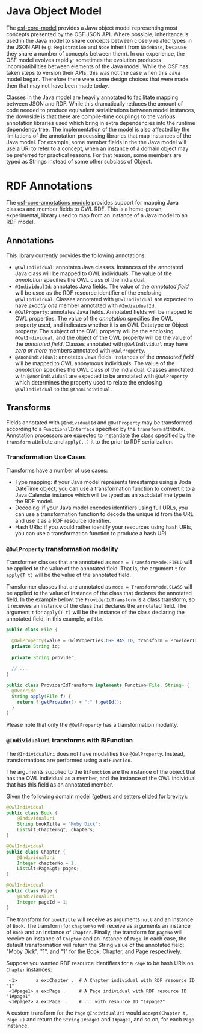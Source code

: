 # Java Object Model

The [osf-core-model](osf-core-model/) provides a Java object model representing most concepts presented by the OSF JSON API.  Where possible, inheritance is used in the Java model to share concepts between closely related types in the JSON API (e.g. `Registration` and `Node` inherit from `NodeBase`, because they share a number of concepts between them).  In our experience, the OSF model evolves rapidly; sometimes the evolution produces incompatibilities between elements of the Java model.  While the OSF has taken steps to version their APIs, this was not the case when this Java model began.  Therefore there were some design choices that were made then that may not have been made today.

Classes in the Java model are heavily annotated to facilitate mapping between JSON and RDF.  While this dramatically reduces the amount of code needed to produce equivalent serializations between model instances, the downside is that there are compile-time couplings to the various annotation libraries used which bring in extra dependencies into the runtime dependency tree.  The implementation of the model is also affected by the limitations of the annotation-processing libraries that map instances of the Java model.  For example, some member fields in the the Java model will use a URI to refer to a concept, when an instance of a domain object may be preferred for practical reasons.  For that reason, some members are typed as Strings instead of some other subclass of Object.

# RDF Annotations

The [osf-core-annotations module](osf-core-annotations/) provides support for mapping Java classes and member fields to OWL RDF.  This is a home-grown, experimental, library used to map from an instance of a Java model to an RDF model.

## Annotations

This library currently provides the following annotations:

  * `@OwlIndividual`: annotates Java classes.  Instances of the annotated Java class will be mapped to OWL individuals.  The value of the _annotation_ specifies the OWL class of the individual.
  * `@IndividualId`: annotates Java fields.  The value of the _annotated field_ will be used as the RDF resource identifier of the enclosing `@OwlIndividual`.  Classes annotated with `@OwlIndividual` are expected to have _exactly one_ member annotated with `@IndividualId`.
  * `@OwlProperty`: annotates Java fields.  Annotated fields will be mapped to OWL properties. The value of the _annotation_ specifies the OWL property used, and indicates whether it is an OWL Datatype or Object property.  The subject of the OWL property will be the enclosing `@OwlIndividual`, and the object of the OWL property will be the value of the _annotated field_.  Classes annotated with `@OwlIndividual` may have _zero or more_ members annotated with `@OwlProperty`.
  * `@AnonIndividual`: annotates Java fields.  Instances of the _annotated field_ will be mapped to OWL anonymous individuals.  The value of the _annotation_ specifies the OWL class of the individual.  Classes annotated with `@AnonIndividual` are expected to be annotated with `@OwlProperty` which determines the property used to relate the enclosing `@OwlIndividual` to the `@AnonIndividual`.

## Transforms

Fields annotated with `@IndividualId` and `@OwlProperty` may be transformed according to a `FunctionalInterface` specified by the `transform` attribute.  Annotation processors are expected to instantiate the class specified by the `transform` attribute and `apply(..)` it to the prior to RDF serialization.

### Transformation Use Cases

Transforms have a number of use cases:   

 * Type mapping: if your Java model represents timestamps using a Joda DateTime object, you can use a transformation function to convert it to a Java Calendar instance which will be typed as an xsd:dateTime type in the RDF model.
 * Decoding: if your Java model encodes identifiers using full URLs, you can use a transformation function to decode the unique id from the URL and use it as a RDF resource identifier.
 * Hash URIs: if you would rather identify your resources using hash URIs, you can use a transformation function to produce a hash URI 
 
### `@OwlProperty` transformation modality

Transformer classes that are annotated as `mode = TransformMode.FIELD` will be applied to the value of the annotated field.  That is, the argument `t` for `apply(T t)` will be the value of the annotated field.

Transformer classes that are annotated as `mode = TransformMode.CLASS` will be applied to the value of instance of the class that declares the annotated field.  In the example below, the `ProviderIdTransform` is a class transform, so it receives an instance of the class that declares the annotated field.  The argument `t` for `apply(T t)` will be the instance of the class declaring the annotated field, in this example, a `File`.

```java
public class File {

  @OwlProperty(value = OwlProperties.OSF_HAS_ID, transform = ProviderIdTransform.class, mode = TransformMode.CLASS)
  private String id;
  
  private String provider;
  
  // ...
}

public class ProviderIdTransform implements Function<File, String> {
  @Override
  String apply(File f) {
    return f.getProvider() + ":" f.getId();
  }
}
```

Please note that only the `@OwlProperty` has a transformation modality.

### `@IndividualUri` transforms with BiFunction

The `@IndividualUri` does not have modalities like `@OwlProperty`.  Instead, transformations are performed using a `BiFunction`.  

The arguments supplied to the `BiFunction` are the instance of the object that has the OWL individual as
a member, and the instance of the OWL individual that has this field as an annotated member.


Given the following domain model (getters and setters elided for brevity):
```java
@OwlIndividual
public class Book {
    @IndividualUri
    String bookTitle = "Moby Dick";
    List&lt;Chapter&gt; chapters;
}

@OwlIndividual
public class Chapter {
    @IndividualUri
    Integer chapterNo = 1;
    List&lt;Page&gt; pages;
}

@OwlIndividual
public class Page {
    @IndividualUri
    Integer pageId = 1;
}
```

The transform for `bookTitle` will receive as arguments `null` and an instance of `Book`.  The transform for `chapterNo` will receive as arguments an instance of `Book` and an instance of `Chapter`.  Finally, the transform for `pageNo` will receive an instance of `Chapter` and an instance of `Page`.  In each case, the default transformation will return the String value of the annotated field: "Moby Dick", "1", and "1" for the Book, Chapter, and Page respectively.

Suppose you wanted RDF resource identifiers for a `Page` to be hash URIs on `Chapter` instances:

```
 <1>       a ex:Chapter .  # A Chapter individual with RDF resource ID "1"
 <1#page1> a ex:Page .     # A Page individual with RDF resource ID "1#page1"
 <1#page2> a ex:Page .     # ... with resource ID "1#page2"
```

A custom transform for the `Page` `@IndividualUri` would `accept(Chapter t, Page u)` and return the `String` `1#page1` and `1#page2`, and so on, for each `Page` instance.

